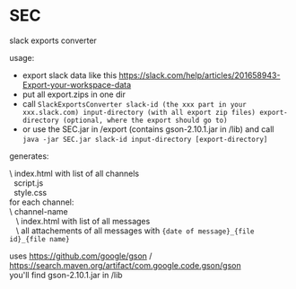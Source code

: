 # SEC
slack exports converter

usage:
* export slack data like this https://slack.com/help/articles/201658943-Export-your-workspace-data
* put all export.zips in one dir
* call `SlackExportsConverter slack-id (the xxx part in your xxx.slack.com) input-directory (with all export zip files) export-directory (optional, where the export should go to)`
* or use the SEC.jar in /export (contains gson-2.10.1.jar in /lib) and call `java -jar SEC.jar slack-id input-directory [export-directory]`

generates:

\ index.html with list of all channels  
&nbsp; script.js  
&nbsp; style.css  
for each channel:  
\ channel-name  
&nbsp; &nbsp;\ index.html with list of all messages  
&nbsp; &nbsp;\ all attachements of all messages with `{date of message}_{file id}_{file name}`

uses https://github.com/google/gson / https://search.maven.org/artifact/com.google.code.gson/gson  
you'll find gson-2.10.1.jar in /lib
